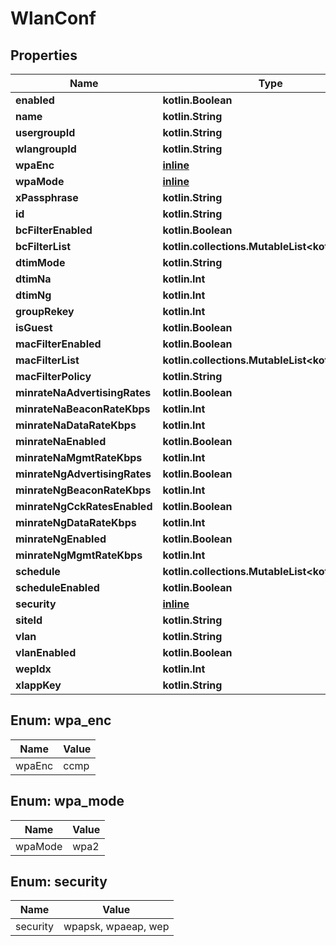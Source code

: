 
# WlanConf

## Properties
Name | Type | Description | Notes
------------ | ------------- | ------------- | -------------
**enabled** | **kotlin.Boolean** |  | 
**name** | **kotlin.String** |  | 
**usergroupId** | **kotlin.String** |  | 
**wlangroupId** | **kotlin.String** |  | 
**wpaEnc** | [**inline**](#WpaEnc) |  | 
**wpaMode** | [**inline**](#WpaMode) |  | 
**xPassphrase** | **kotlin.String** |  | 
**id** | **kotlin.String** |  |  [optional]
**bcFilterEnabled** | **kotlin.Boolean** |  |  [optional]
**bcFilterList** | **kotlin.collections.MutableList&lt;kotlin.String&gt;** |  |  [optional]
**dtimMode** | **kotlin.String** |  |  [optional]
**dtimNa** | **kotlin.Int** |  |  [optional]
**dtimNg** | **kotlin.Int** |  |  [optional]
**groupRekey** | **kotlin.Int** |  |  [optional]
**isGuest** | **kotlin.Boolean** |  |  [optional]
**macFilterEnabled** | **kotlin.Boolean** |  |  [optional]
**macFilterList** | **kotlin.collections.MutableList&lt;kotlin.String&gt;** |  |  [optional]
**macFilterPolicy** | **kotlin.String** |  |  [optional]
**minrateNaAdvertisingRates** | **kotlin.Boolean** |  |  [optional]
**minrateNaBeaconRateKbps** | **kotlin.Int** |  |  [optional]
**minrateNaDataRateKbps** | **kotlin.Int** |  |  [optional]
**minrateNaEnabled** | **kotlin.Boolean** |  |  [optional]
**minrateNaMgmtRateKbps** | **kotlin.Int** |  |  [optional]
**minrateNgAdvertisingRates** | **kotlin.Boolean** |  |  [optional]
**minrateNgBeaconRateKbps** | **kotlin.Int** |  |  [optional]
**minrateNgCckRatesEnabled** | **kotlin.Boolean** |  |  [optional]
**minrateNgDataRateKbps** | **kotlin.Int** |  |  [optional]
**minrateNgEnabled** | **kotlin.Boolean** |  |  [optional]
**minrateNgMgmtRateKbps** | **kotlin.Int** |  |  [optional]
**schedule** | **kotlin.collections.MutableList&lt;kotlin.String&gt;** |  |  [optional]
**scheduleEnabled** | **kotlin.Boolean** |  |  [optional]
**security** | [**inline**](#Security) |  |  [optional]
**siteId** | **kotlin.String** |  |  [optional]
**vlan** | **kotlin.String** |  |  [optional]
**vlanEnabled** | **kotlin.Boolean** |  |  [optional]
**wepIdx** | **kotlin.Int** |  |  [optional]
**xIappKey** | **kotlin.String** |  |  [optional]


<a name="WpaEnc"></a>
## Enum: wpa_enc
Name | Value
---- | -----
wpaEnc | ccmp


<a name="WpaMode"></a>
## Enum: wpa_mode
Name | Value
---- | -----
wpaMode | wpa2


<a name="Security"></a>
## Enum: security
Name | Value
---- | -----
security | wpapsk, wpaeap, wep



